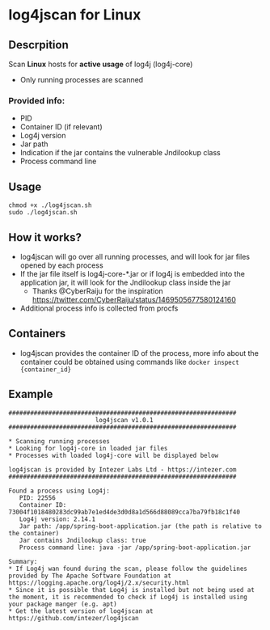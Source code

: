 # log4jscan for Linux

## Descrpition
Scan **Linux** hosts for **active usage** of log4j (log4j-core)
* Only running processes are scanned

### Provided info:
* PID
* Container ID (if relevant)
* Log4j version
* Jar path
* Indication if the jar contains the vulnerable Jndilookup class
* Process command line

## Usage
````
chmod +x ./log4jscan.sh
sudo ./log4jscan.sh
````

## How it works?
* log4jscan will go over all running processes, and will look for jar files opened by each process
* If the jar file itself is log4j-core-*.jar or if log4j is embedded into the application jar, it will look for the Jndilookup class inside the jar
  * Thanks @CyberRaiju for the inspiration https://twitter.com/CyberRaiju/status/1469505677580124160
* Additional process info is collected from procfs

## Containers
 * log4jscan provides the container ID of the process, more info about the container could be obtained using commands like `docker inspect {container_id}`
  
## Example
```` 
###############################################################
                        log4jscan v1.0.1                       
###############################################################

* Scanning running processes
* Looking for log4j-core in loaded jar files
* Processes with loaded log4j-core will be displayed below

log4jscan is provided by Intezer Labs Ltd - https://intezer.com
###############################################################

Found a process using Log4j:
   PID: 22556
   Container ID: 73004f1018480283dc99ab7e1ed4de3d0d8a1d566d88089cca7ba79fb18c1f40
   Log4j version: 2.14.1
   Jar path: /app/spring-boot-application.jar (the path is relative to the container)
   Jar contains Jndilookup class: true
   Process command line: java -jar /app/spring-boot-application.jar 

Summary:
* If Log4j wan found during the scan, please follow the guidelines provided by The Apache Software Foundation at https://logging.apache.org/log4j/2.x/security.html
* Since it is possible that Log4j is installed but not being used at the moment, it is recommended to check if Log4j is installed using your package manger (e.g. apt)
* Get the latest version of log4jscan at https://github.com/intezer/log4jscan
   ````

